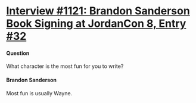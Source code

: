 # [Interview #1121: Brandon Sanderson Book Signing at JordanCon 8, Entry #32](https://www.theoryland.com/intvmain.php?i=1121#32)

#### Question

What character is the most fun for you to write?

#### Brandon Sanderson

Most fun is usually Wayne.

